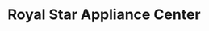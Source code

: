 ---
title: "Royal Star Appliance Center"
url: /tanza/royal-star-appliance-center/
shop: Elektronik
---